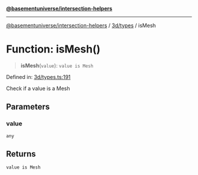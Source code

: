 [**@basementuniverse/intersection-helpers**](../../../README.md)

***

[@basementuniverse/intersection-helpers](../../../README.md) / [3d/types](../README.md) / isMesh

# Function: isMesh()

> **isMesh**(`value`): `value is Mesh`

Defined in: [3d/types.ts:191](https://github.com/basementuniverse/intersection-helpers/blob/98a1762f467a7b92d986d7a09e3582c961f718d2/src/3d/types.ts#L191)

Check if a value is a Mesh

## Parameters

### value

`any`

## Returns

`value is Mesh`
